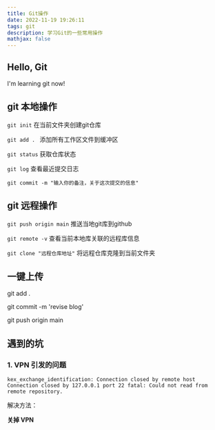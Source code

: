 ```yaml
---
title: Git操作
date: 2022-11-19 19:26:11
tags: git
description: 学习Git的一些常用操作
mathjax: false
---
```


## Hello, Git

I'm learning git now!

## git 本地操作

`git init` 在当前文件夹创建git仓库

`git add . ` 添加所有工作区文件到缓冲区

`git status` 获取仓库状态

`git log` 查看最近提交日志

`git commit -m "输入你的备注，关于这次提交的信息"`

## git 远程操作

`git push origin main`  推送当地git库到github

`git remote -v`  查看当前本地库关联的远程库信息

`git clone "远程仓库地址"`  将远程仓库克隆到当前文件夹

## 一键上传

git add .

git commit -m 'revise blog'

git push origin main

## 遇到的坑

### 1.	VPN 引发的问题

`kex_exchange_identification: Connection closed by remote host Connection closed by 127.0.0.1 port 22 fatal: Could not read from remote repository.`  

解决方法：

**关掉 VPN**
